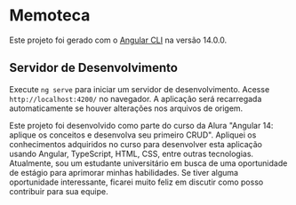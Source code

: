 # Memoteca

Este projeto foi gerado com o [Angular CLI](https://github.com/angular/angular-cli) na versão 14.0.0.

## Servidor de Desenvolvimento

Execute `ng serve` para iniciar um servidor de desenvolvimento. Acesse `http://localhost:4200/` no navegador. A aplicação será recarregada automaticamente se houver alterações nos arquivos de origem.

Este projeto foi desenvolvido como parte do curso da Alura "Angular 14: aplique os conceitos e desenvolva seu primeiro CRUD". Apliquei os conhecimentos adquiridos no curso para desenvolver esta aplicação usando Angular, TypeScript, HTML, CSS, entre outras tecnologias. Atualmente, sou um estudante universitário em busca de uma oportunidade de estágio para aprimorar minhas habilidades. Se tiver alguma oportunidade interessante, ficarei muito feliz em discutir como posso contribuir para sua equipe.
